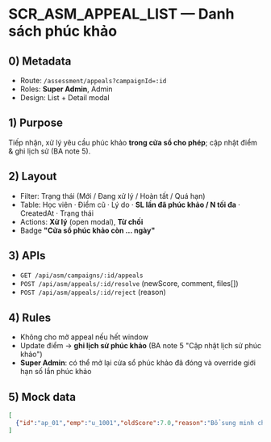 # SCR_ASM_APPEAL_LIST — Danh sách phúc khảo

## 0) Metadata
- Route: `/assessment/appeals?campaignId=:id` 
- Roles: **Super Admin**, Admin
- Design: List + Detail modal

## 1) Purpose
Tiếp nhận, xử lý yêu cầu phúc khảo **trong cửa sổ cho phép**; cập nhật điểm & ghi lịch sử (BA note 5).

## 2) Layout
- Filter: Trạng thái (Mới / Đang xử lý / Hoàn tất / Quá hạn)
- Table: Học viên · Điểm cũ · Lý do · **SL lần đã phúc khảo / N tối đa** · CreatedAt · Trạng thái
- Actions: **Xử lý** (open modal), **Từ chối**
- Badge **"Cửa sổ phúc khảo còn … ngày"**

## 3) APIs
- `GET /api/asm/campaigns/:id/appeals` 
- `POST /api/asm/appeals/:id/resolve`  (newScore, comment, files[])
- `POST /api/asm/appeals/:id/reject`  (reason)

## 4) Rules
- Không cho mở appeal nếu hết window
- Update điểm → **ghi lịch sử phúc khảo** (BA note 5 "Cập nhật lịch sử phúc khảo")
- **Super Admin**: có thể mở lại cửa sổ phúc khảo đã đóng và override giới hạn số lần phúc khảo

## 5) Mock data
```json
[
  {"id":"ap_01","emp":"u_1001","oldScore":7.0,"reason":"Bổ sung minh chứng","count":1,"limit":2,"status":"new","windowLeftDays":5}
]
```
